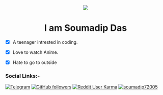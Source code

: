 <p align="center">
  <img src="assets/readme.gif">
</p>

<!--
How to make this gif?
Easiest way:-

I made mine with https://bit.ly/GitPro07
Then i recorded my screen with OBS..
Now copy that file to android/iOS and convert to gif with any video tool. (I used inshot)
-->

<h1 align="center">
   <b>I am Soumadip Das</b>
</h1>
 
- [x] A teenager intrested in coding.
- [x] Love to watch Anime. 
- [x] Hate to go to outside 



### Social Links:-
<div align="left">

[![Telegram](https://img.shields.io/badge/Telegram-SD-blue?style=social&logo-telegram)](https://telegram.me/anonymous7205)
[![GitHub followers](https://img.shields.io/github/followers/soymadip?label=Soymadip&style=social)](https://github.com/soymadip)
[![Reddit User Karma](https://img.shields.io/reddit/user-karma/combined/AnonymousYT-?style=social)](https://www.reddit.com/user/AnonymousYT-)
[![soumadip72005](https://img.shields.io/twitter/url?label=soumadip72005&style=social&url=https%3A%2F%2Ftwitter.com%2Fsoumadip72005)](https://twitter.com/soumadip72005)



